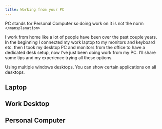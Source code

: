 ```yaml
---
title: Working from your PC
---
```


PC stands for Personal Computer so doing work on it is not the norm `</mansplanation>`

I work from home like a lot of people have been over the past couple years. In the beginning I connected my work laptop to my monitors and keyboard etc. then I took my desktop PC and monitors from the office to have a dedicated desk setup, now I've just been doing work from my PC. I'll share some tips and my experience trying all these options.

Using multiple windows desktops. You can show certain applications on all desktops.

## Laptop

## Work Desktop

## Personal Computer
